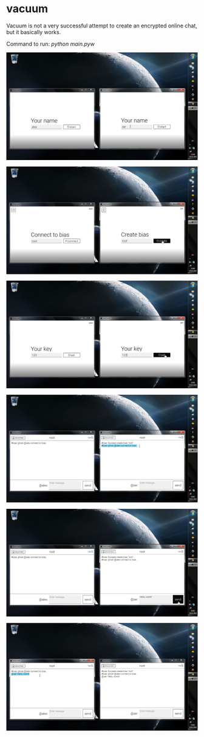 # vacuum
Vacuum is not a very successful attempt to create an encrypted online chat, but it basically works.

Command to run: _python main.pyw_

![alt text](https://github.com/ZERDICORP/vacuum/blob/master/screenshots/s1.jpg?row=true)

![alt text](https://github.com/ZERDICORP/vacuum/blob/master/screenshots/s2.jpg?row=true)

![alt text](https://github.com/ZERDICORP/vacuum/blob/master/screenshots/s3.jpg?row=true)

![alt text](https://github.com/ZERDICORP/vacuum/blob/master/screenshots/s4.jpg?row=true)

![alt text](https://github.com/ZERDICORP/vacuum/blob/master/screenshots/s5.jpg?row=true)

![alt text](https://github.com/ZERDICORP/vacuum/blob/master/screenshots/s6.jpg?row=true)
